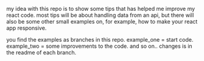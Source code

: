 <!-- @format -->

my idea with this repo is to show some tips that has helped me improve my react code.
most tips will be about handling data from an api, but there will also be some other small examples on, for example, how to make your react app responsive.

you find the examples as branches in this repo. example_one = start code. example_two = some improvements to the code. and so on.. changes is in the readme of each branch.
